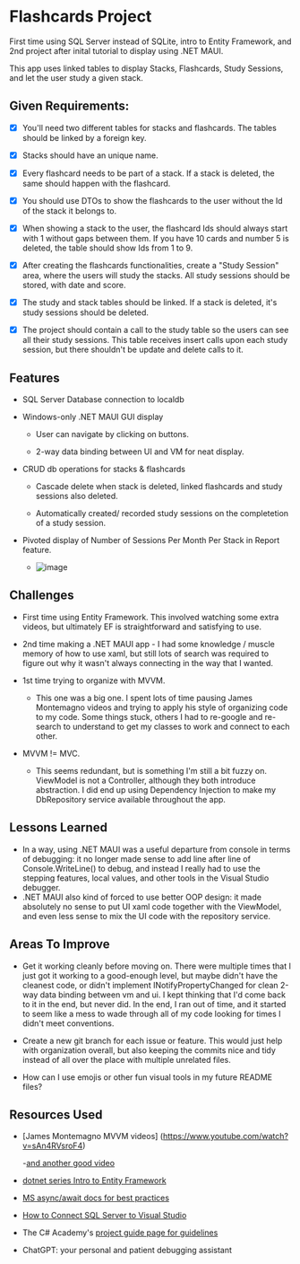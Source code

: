 # Flashcards Project

First time using SQL Server instead of SQLite, intro to Entity Framework, and 2nd project after inital tutorial to display using .NET MAUI. 

This app uses linked tables to display Stacks, Flashcards, Study Sessions, and let the user study a given stack. 

## Given Requirements:

- [x] You'll need two different tables for stacks and flashcards. The tables should be linked by a foreign key.
      
- [x] Stacks should have an unique name.
      
- [x] Every flashcard needs to be part of a stack. If a stack is deleted, the same should happen with the flashcard.
      
- [x] You should use DTOs to show the flashcards to the user without the Id of the stack it belongs to.
      
- [x] When showing a stack to the user, the flashcard Ids should always start with 1 without gaps between them. If you have 10 cards and number 5 is deleted, the table should show Ids from 1 to 9.
      
- [x] After creating the flashcards functionalities, create a "Study Session" area, where the users will study the stacks. All study sessions should be stored, with date and score.
      
- [x] The study and stack tables should be linked. If a stack is deleted, it's study sessions should be deleted.
      
- [x] The project should contain a call to the study table so the users can see all their study sessions. This table receives insert calls upon each study session, but there shouldn't be update and delete calls to it.

## Features

- SQL Server Database connection to localdb
  
- Windows-only .NET MAUI GUI display
  
  - User can navigate by clicking on buttons.
    
  - 2-way data binding between UI and VM for neat display.
    
- CRUD db operations for stacks & flashcards
  
  - Cascade delete when stack is deleted, linked flashcards and study sessions also deleted.
    
  - Automatically created/ recorded study sessions on the completetion of a study session.
 
- Pivoted display of Number of Sessions Per Month Per Stack in Report feature.
  
  - ![image](https://github.com/user-attachments/assets/18bdedc6-a9d1-4e0c-849f-fe6396d35629)

## Challenges

- First time using Entity Framework. This involved watching some extra videos, but ultimately EF is straightforward and satisfying to use.
  
- 2nd time making a .NET MAUI app - I had some knowledge / muscle memory of how to use xaml, but still lots of search was required to figure out why it wasn't always connecting in the way that I wanted.
  
- 1st time trying to organize with MVVM.
  
  - This one was a big one. I spent lots of time pausing James Montemagno videos and trying to apply his style of organizing code to my code. Some things stuck, others I had to re-google and re-search to understand to get my classes to work and connect to each other.
    
- MVVM != MVC.
  
  - This seems redundant, but is something I'm still a bit fuzzy on. ViewModel is not a Controller, although they both introduce abstraction. I did end up using Dependency Injection to make my DbRepository service available throughout the app.
 
## Lessons Learned

- In a way, using .NET MAUI was a useful departure from console in terms of debugging: it no longer made sense to add line after line of Console.WriteLine() to debug, and instead I really had to use the stepping features, local values, and other tools in the Visual Studio debugger.
- .NET MAUI also kind of forced to use better OOP design: it made absolutely no sense to put UI xaml code together with the ViewModel, and even less sense to mix the UI code with the repository service.

## Areas To Improve

- Get it working cleanly before moving on. There were multiple times that I just got it working to a good-enough level, but maybe didn't have the cleanest code, or didn't implement INotifyPropertyChanged for clean 2-way data binding between vm and ui. I kept thinking that I'd come back to it in the end, but never did. In the end, I ran out of time, and it started to seem like a mess to wade through all of my code looking for times I didn't meet conventions.

- Create a new git branch for each issue or feature. This would just help with organization overall, but also keeping the commits nice and tidy instead of all over the place with multiple unrelated files.

- How can I use emojis or other fun visual tools in my future README files?

## Resources Used

- [James Montemagno MVVM videos] (https://www.youtube.com/watch?v=sAn4RVsroF4)
  
    -[and another good video](https://www.youtube.com/watch?v=AXpTeiWtbC8)

- [dotnet series Intro to Entity Framework](https://www.youtube.com/watch?v=SryQxUeChMc)

- [MS async/await docs for best practices](https://learn.microsoft.com/en-us/archive/msdn-magazine/2013/march/async-await-best-practices-in-asynchronous-programming)

- [How to Connect SQL Server to Visual Studio](https://www.youtube.com/watch?v=M5DhHYQlnq8)

- The C# Academy's [project guide page for guidelines](https://www.thecsharpacademy.com/project/14/flashcards)

- ChatGPT: your personal and patient debugging assistant
